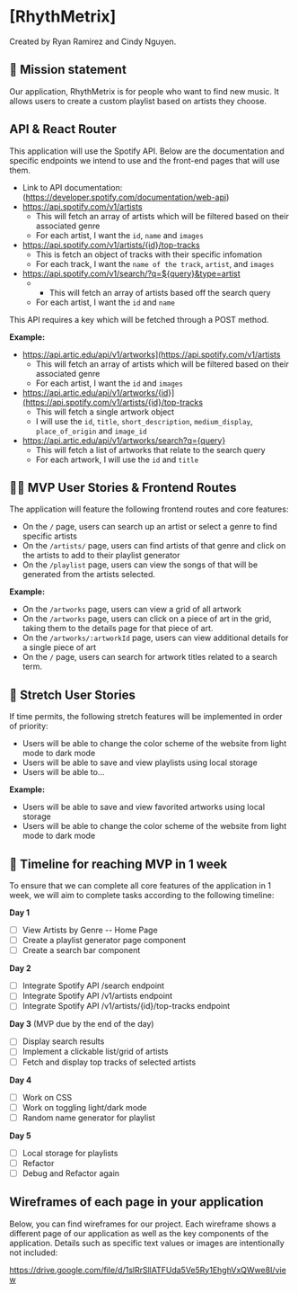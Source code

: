 # [RhythMetrix]

Created by Ryan Ramirez and Cindy Nguyen.

## 🚀 Mission statement

Our application, RhythMetrix is for people who want to find new music. It allows users to create a custom playlist based on artists they choose.

## API & React Router

This application will use the Spotify API. Below are the documentation and specific endpoints we intend to use and the front-end pages that will use them.

- Link to API documentation: (https://developer.spotify.com/documentation/web-api)
- https://api.spotify.com/v1/artists
  - This will fetch an array of artists which will be filtered based on their associated genre
  - For each artist, I want the `id`, `name` and `images`
- https://api.spotify.com/v1/artists/{id}/top-tracks
  - This is fetch an object of tracks with their specific infomation
  - For each track, I want the `name of the track`, `artist`, and `images`
- https://api.spotify.com/v1/search/?q=${query}&type=artist
  -   - This will fetch an array of artists based off the search query
  - For each artist, I want the `id` and `name`

This API requires a key which will be fetched through a POST method.

**Example:**
- https://api.artic.edu/api/v1/artworks](https://api.spotify.com/v1/artists
  - This will fetch an array of artists which will be filtered based on their associated genre
  - For each artist, I want the `id` and `images`
- https://api.artic.edu/api/v1/artworks/{id}](https://api.spotify.com/v1/artists/{id}/top-tracks
  - This will fetch a single artwork object
  - I will use the `id`, `title`, `short_description`, `medium_display`, `place_of_origin` and `image_id`
- https://api.artic.edu/api/v1/artworks/search?q={query}
  - This will fetch a list of artworks that relate to the search query
  - For each artwork, I will use the `id` and `title`

## 👩‍💻 MVP User Stories & Frontend Routes

The application will feature the following frontend routes and core features:

* On the `/` page, users can search up an artist or select a genre to find specific artists
* On the `/artists/` page, users can find artists of that genre and click on the artists to add to their playlist generator
* On the `/playlist` page, users can view the songs of that will be generated from the artists selected.

**Example:**
- On the `/artworks` page, users can view a grid of all artwork
- On the `/artworks` page, users can click on a piece of art in the grid, taking them to the details page for that piece of art.
- On the `/artworks/:artworkId` page, users can view additional details for a single piece of art
- On the `/` page, users can search for artwork titles related to a search term.

## 🤔 Stretch User Stories

If time permits, the following stretch features will be implemented in order of priority:

* Users will be able to change the color scheme of the website from light mode to dark mode
* Users will be able to save and view playlists using local storage
* Users will be able to...

**Example:**
* Users will be able to save and view favorited artworks using local storage
* Users will be able to change the color scheme of the website from light mode to dark mode

## 📆 Timeline for reaching MVP in 1 week

To ensure that we can complete all core features of the application in 1 week, we will aim to complete tasks according to the following timeline:

**Day 1**
- [ ] View Artists by Genre -- Home Page
- [ ] Create a playlist generator page component 
- [ ] Create a search bar component

**Day 2**
- [ ] Integrate Spotify API /search endpoint
- [ ] Integrate Spotify API /v1/artists endpoint
- [ ] Integrate Spotify API /v1/artists/{id}/top-tracks endpoint

**Day 3** (MVP due by the end of the day)
- [ ] Display search results
- [ ] Implement a clickable list/grid of artists
- [ ] Fetch and display top tracks of selected artists

**Day 4**
- [ ] Work on CSS
- [ ] Work on toggling light/dark mode
- [ ] Random name generator for playlist

**Day 5**
- [ ] Local storage for playlists
- [ ] Refactor
- [ ] Debug and Refactor again

## Wireframes of each page in your application

Below, you can find wireframes for our project. Each wireframe shows a different page of our application as well as the key components of the application. Details such as specific text values or images are intentionally not included:

https://drive.google.com/file/d/1slRrSllATFUda5Ve5Ry1EhghVxQWwe8I/view

